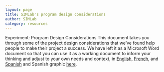 ```yaml
---
layout: page
title: SIMLab's program design considerations
author: SIMLab
category: resources
---
```

Experiment: Program Design Considerations
This document takes you through some of the project design considerations that we’ve found help people to make their project a success. We have left it as a Microsoft Word document so that you can use it as a working document to inform your thinking and adjust to your own needs and context, in [English](http://simlab.org/resources/coursem4cso/files/SIMLab%20Program%20Design%20Considerations_Eng.docx), [French](http://simlab.org/resources/coursem4cso/files/SIMLab%20Program%20Design%20Considerations_FR.doc), and [Spanish](http://simlab.org/resources/coursem4cso/files/SIMLab%20Program%20Design%20Considerations_Spa.docx) and Spanish graphic [here](http://simlab.org/resources/coursem4cso/files/Use%20Case%20Map%20Graphic_SPA.docx).
